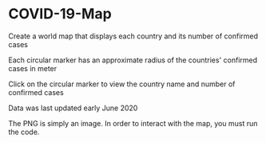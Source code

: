 # COVID-19-Map
Create a world map that displays each country and its number of confirmed cases

Each circular marker has an approximate radius of the countries' confirmed cases in meter

Click on the circular marker to view the country name and number of confirmed cases

Data was last updated early June 2020

The PNG is simply an image. In order to interact with the map, you must run the code.
